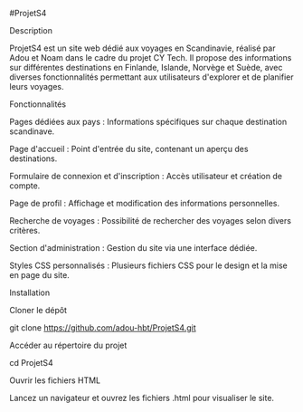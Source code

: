 #ProjetS4

Description

ProjetS4 est un site web dédié aux voyages en Scandinavie, réalisé par Adou et Noam dans le cadre du projet CY Tech. Il propose des informations sur différentes destinations en Finlande, Islande, Norvège et Suède, avec diverses fonctionnalités permettant aux utilisateurs d'explorer et de planifier leurs voyages.

Fonctionnalités

Pages dédiées aux pays : Informations spécifiques sur chaque destination scandinave.

Page d'accueil : Point d'entrée du site, contenant un aperçu des destinations.

Formulaire de connexion et d'inscription : Accès utilisateur et création de compte.

Page de profil : Affichage et modification des informations personnelles.

Recherche de voyages : Possibilité de rechercher des voyages selon divers critères.

Section d'administration : Gestion du site via une interface dédiée.

Styles CSS personnalisés : Plusieurs fichiers CSS pour le design et la mise en page du site.

Installation

Cloner le dépôt

git clone https://github.com/adou-hbt/ProjetS4.git

Accéder au répertoire du projet

cd ProjetS4

Ouvrir les fichiers HTML

Lancez un navigateur et ouvrez les fichiers .html pour visualiser le site.

